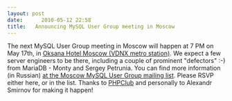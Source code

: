 ```yaml
---
layout: post
date:      2010-05-12 22:58
title:   Announcing MySQL User Group meeting in Moscow
---
```


The next MySQL User Group meeting in Moscow will happen at 7 PM on May 17th, in <a href="http://maps.google.ru/maps/place?hl=en&um=1&ie=UTF-8&q=oksana+hotel+moscow&fb=1&gl=ru&hq=oksana+hotel&hnear=moscow&cid=10970240834535722873">Oksana Hotel Moscow (VDNX metro station)</a>.
We expect a few server engineers to be there, including a couple of prominent "defectors" :-) from MariaDB - Monty and Sergey Petrunia.
You can find more information (in Russian) <a href="http://groups.google.com/group/moscow-mysql-user-group/browse_thread/thread/4ce04ca2425d353?hl=ru">at the Moscow MySQL User Group mailing list</a>.
Please RSVP either here, or in the list.
Thanks to <a href="http://www.phpclub.ru/">PHPClub</a> and personally to Alexandr Smirnov for making it happen!
